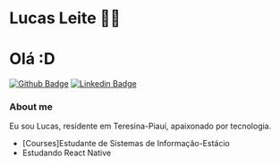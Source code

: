 

<!--
**leitecsleite/leitecsleite** is a ✨ _special_ ✨ repository because its `README.md` (this file) appears on your GitHub profile.

Here are some ideas to get you started:

- 🔭 I’m currently working on ...
- 🌱 I’m currently learning ...
- 👯 I’m looking to collaborate on ...
- 🤔 I’m looking for help with ...
- 💬 Ask me about ...
- 📫 How to reach me: ...
- 😄 Pronouns: ...
- ⚡ Fun fact: ...
-->
  # Lucas Leite :man_technologist: 
  
# Olá  :D

[![Github Badge](https://img.shields.io/badge/-Github-000?style=flat-square&logo=Github&logoColor=white&link=https://github.com/leitecsleite)](https://github.com/leitecsleite)
[![Linkedin Badge](https://img.shields.io/badge/-LinkedIn-blue?style=flat-square&logo=Linkedin&logoColor=white&link=https://www.linkedin.com/in/lucas-leite-56b2801b0/)](https://www.linkedin.com/in/lucas-leite-56b2801b0/)

### About me

  Eu sou Lucas, residente em Teresina-Piauí, apaixonado por tecnologia.

- [Courses]Estudante de Sistemas de Informação-Estácio 
- Estudando React Native 
